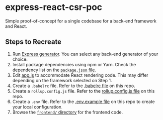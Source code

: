 # express-react-csr-poc

Simple proof-of-concept for a single codebase for a back-end framework and React.

## Steps to Recreate

1. Run [Express generator](https://expressjs.com/en/starter/generator.html). You can select any back-end generator of
   your choice.
2. Install package dependencies using npm or Yarn. Check the dependency list on the [`package.json` file](./package.json).
3. Edit [app.js](./app.js) to accommodate React rendering code. This may differ depending on the framework selected on
   Step 1.
4. Create a `.babelrc` file. Refer to the [.babelrc file](./.babelrc) on this repo.
5. Create a `rollup.config.js` file. Refer to the [rollup.config.js file](./rollup.config.js) on this repo.
6. Create a `.env` file. Refer to the [.env.example file](./.env.example) on this repo to create your local
   configuration.
7. Browse the [`frontend/` directory](./frontend) for the frontend code.
